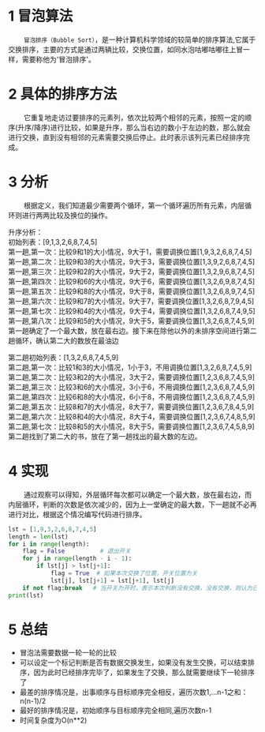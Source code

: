 
# 1 冒泡算法
&nbsp;&nbsp;&nbsp;&nbsp;&nbsp;&nbsp;&nbsp;&nbsp;`冒泡排序（Bubble Sort）`，是一种计算机科学领域的较简单的排序算法,它属于交换排序，主要的方式是通过两辆比较，交换位置，如同水泡咕嘟咕嘟往上冒一样，需要称他为'冒泡排序'。
# 2 具体的排序方法
&nbsp;&nbsp;&nbsp;&nbsp;&nbsp;&nbsp;&nbsp;&nbsp;它重复地走访过要排序的元素列，依次比较两个相邻的元素，按照一定的顺序(升序/降序)进行比较，如果是升序，那么当右边的数小于左边的数，那么就会进行交换，直到没有相邻的元素需要交换后停止。此时表示该列元素已经排序完成。
# 3 分析
&nbsp;&nbsp;&nbsp;&nbsp;&nbsp;&nbsp;&nbsp;&nbsp;根据定义，我们知道最少需要两个循环，第一个循环遍历所有元素，内层循环则进行两两比较及换位的操作。    

升序分析：  
初始列表：[9,1,3,2,6,8,7,4,5]  
第一趟,第一次：比较9和1的大小情况，9大于1，需要调换位置[1,9,3,2,6,8,7,4,5]  
第一趟,第二次：比较9和3的大小情况，9大于3，需要调换位置[1,3,9,2,6,8,7,4,5]   
第一趟,第三次：比较9和2的大小情况，9大于2，需要调换位置[1,3,2,9,6,8,7,4,5]  
第一趟,第四次：比较9和6的大小情况，9大于6，需要调换位置[1,3,2,6,9,8,7,4,5]   
第一趟,第五次：比较9和8的大小情况，9大于8，需要调换位置[1,3,2,6,8,9,7,4,5]   
第一趟,第六次：比较9和7的大小情况，9大于7，需要调换位置[1,3,2,6,8,7,9,4,5]   
第一趟,第七次：比较9和4的大小情况，9大于4，需要调换位置[1,3,2,6,8,7,4,9,5]   
第一趟,第八次：比较9和5的大小情况，9大于5，需要调换位置[1,3,2,6,8,7,4,5,9]   
第一趟确定了一个最大数，放在最右边。接下来在除他以外的未排序空间进行第二趟循环，确认第二大的数放在最油边    

第二趟初始列表：[1,3,2,6,8,7,4,5,9]  
第二趟,第一次：比较1和3的大小情况，1小于3，不用调换位置[1,3,2,6,8,7,4,5,9]  
第二趟,第二次：比较3和2的大小情况，3大于2，需要调换位置[1,2,3,6,8,7,4,5,9]   
第二趟,第三次：比较3和6的大小情况，3小于6，不用调换位置[1,2,3,6,8,7,4,5,9]  
第二趟,第四次：比较6和8的大小情况，6小于8，不用调换位置[1,2,3,6,8,7,4,5,9]  
第二趟,第五次：比较8和7的大小情况，8大于7，需要调换位置[1,2,3,6,7,8,4,5,9]  
第二趟,第六次：比较8和4的大小情况，8大于4，需要调换位置[1,2,3,6,7,4,8,5,9]  
第二趟,第七次：比较8和5的大小情况，8大于5，需要调换位置[1,2,3,6,7,4,5,8,9]
第二趟找到了第二大的书，放在了第一趟找出的最大数的左边。  

# 4 实现
&nbsp;&nbsp;&nbsp;&nbsp;&nbsp;&nbsp;&nbsp;&nbsp;通过观察可以得知，外层循环每次都可以确定一个最大数，放在最右边，而内层循环，判断的次数是依次减少的，因为上一堂确定的最大数，下一趟就不必再进行对比，根据这个情况编写代码进行排序。

```python
lst = [1,9,3,2,6,8,7,4,5]
length = len(lst)
for i in range(length):
    flag = False          # 退出开关
    for j in range(length - i - 1):
        if lst[j] > lst[j+1]:
            flag = True  # 如果本次交换了位置，开关位置为关
            lst[j], lst[j+1] = lst[j+1], lst[j]
    if not flag:break   # 当开关为开时，表示本次判断没有交换，没有交换，则认为已经排序完毕
print(lst)
```
# 5 总结
- 冒泡法需要数据一轮一轮的比较
- 可以设定一个标记判断是否有数据交换发生，如果没有发生交换，可以结束排序，因为此时已经排序完毕了，如果发生了交换，那么就需要继续下一轮排序了
- 最差的排序情况是，出事顺序与目标顺序完全相反，遍历次数1,...n-1之和： n(n-1)/2
- 最好的排序情况是，初始顺序与目标顺序完全相同,遍历次数n-1
- 时间复杂度为O(n**2)